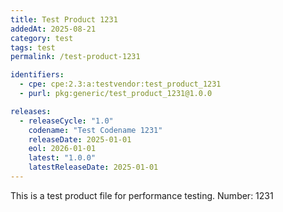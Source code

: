 ```yaml
---
title: Test Product 1231
addedAt: 2025-08-21
category: test
tags: test
permalink: /test-product-1231

identifiers:
  - cpe: cpe:2.3:a:testvendor:test_product_1231
  - purl: pkg:generic/test_product_1231@1.0.0

releases:
  - releaseCycle: "1.0"
    codename: "Test Codename 1231"
    releaseDate: 2025-01-01
    eol: 2026-01-01
    latest: "1.0.0"
    latestReleaseDate: 2025-01-01
---
```


This is a test product file for performance testing. Number: 1231
